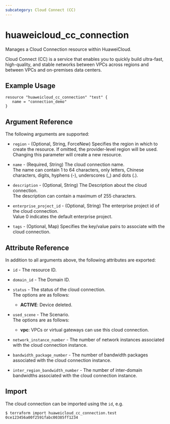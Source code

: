 ```yaml
---
subcategory: Cloud Connect (CC)
---
```


# huaweicloud_cc_connection

Manages a Cloud Connection resource within HuaweiCloud.

Cloud Connect (CC) is a service that enables you to quickly build ultra-fast, high-quality, and stable networks
between VPCs across regions and between VPCs and on-premises data centers.

## Example Usage

```hcl
resource "huaweicloud_cc_connection" "test" {
   name = "connection_demo"
}
```

## Argument Reference

The following arguments are supported:

* `region` - (Optional, String, ForceNew) Specifies the region in which to create the resource.
  If omitted, the provider-level region will be used. Changing this parameter will create a new resource.

* `name` - (Required, String) The cloud connection name.  
  The name can contain 1 to 64 characters, only letters, Chinese characters, digits, hyphens (-),
  underscores (_) and dots (.).

* `description` - (Optional, String) The Description about the cloud connection.  
  The description can contain a maximum of 255 characters.

* `enterprise_project_id` - (Optional, String) The enterprise project id of the cloud connection.  
  Value 0 indicates the default enterprise project.

* `tags` - (Optional, Map) Specifies the key/value pairs to associate with the cloud connection.

## Attribute Reference

In addition to all arguments above, the following attributes are exported:

* `id` - The resource ID.

* `domain_id` - The Domain ID.

* `status` - The status of the cloud connection.  
  The options are as follows:
    + **ACTIVE**: Device deleted.

* `used_scene` - The Scenario.  
  The options are as follows:
    + **vpc**: VPCs or virtual gateways can use this cloud connection.

* `network_instance_number` - The number of network instances associated with the cloud connection instance.

* `bandwidth_package_number` - The number of bandwidth packages associated with the cloud connection instance.

* `inter_region_bandwidth_number` - The number of inter-domain bandwidths associated with the cloud connection instance.

## Import

The cloud connection can be imported using the `id`, e.g.

```
$ terraform import huaweicloud_cc_connection.test 0ce123456a00f2591fabc00385ff1234
```
